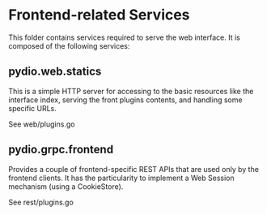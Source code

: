 # Frontend-related Services

This folder contains services required to serve the web interface. It is composed of the following services:

## pydio.web.statics

This is a simple HTTP server for accessing to the basic resources like the interface index, serving the front plugins contents, and handling some specific URLs.

See web/plugins.go

## pydio.grpc.frontend

Provides a couple of frontend-specific REST APIs that are used only by the frontend clients.  It has the particularity to implement a Web Session mechanism (using a CookieStore).

See rest/plugins.go
